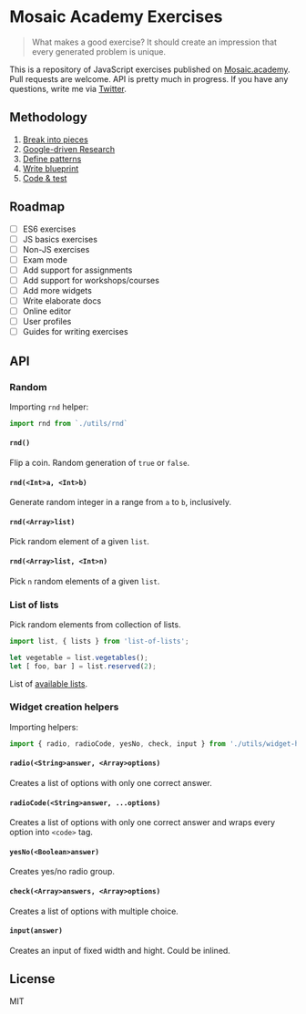 # Mosaic Academy Exercises

> What makes a good exercise? It should create an impression that every generated problem is unique.

This is a repository of JavaScript exercises published on [Mosaic.academy](http://mosaic.academy). Pull requests are welcome. API is pretty much in progress. If you have any questions, write me via [Twitter](https://twitter.com/surganov).

## Methodology
1. [Break into pieces](https://github.com/mosaic-academy/exercises/tree/master/es6)
2. [Google-driven Research](https://github.com/mosaic-academy/exercises/blob/master/es6/README.md)
3. [Define patterns](https://github.com/mosaic-academy/exercises/blob/master/es6/arrow-functions.md)
4. [Write blueprint](https://github.com/mosaic-academy/exercises/blob/master/es6/template-strings.md#blueprint)
5. [Code & test](https://github.com/mosaic-academy/exercises/blob/master/object-literal-es6.js)

## Roadmap
- [ ] ES6 exercises
- [ ] JS basics exercises
- [ ] Non-JS exercises
- [ ] Exam mode
- [ ] Add support for assignments
- [ ] Add support for workshops/courses
- [ ] Add more widgets
- [ ] Write elaborate docs
- [ ] Online editor
- [ ] User profiles
- [ ] Guides for writing exercises

## API

### Random
Importing `rnd` helper:
```js
import rnd from `./utils/rnd`
```

#### `rnd()`
Flip a coin. Random generation of `true` or `false`.

#### `rnd(<Int>a, <Int>b)`
Generate random integer in a range from `a` to `b`, inclusively.

#### `rnd(<Array>list)`
Pick random element of a given `list`.

#### `rnd(<Array>list, <Int>n)`
Pick `n` random elements of a given `list`.


### List of lists
Pick random elements from collection of lists.
```js
import list, { lists } from 'list-of-lists';

let vegetable = list.vegetables();
let [ foo, bar ] = list.reserved(2);
```

List of [available lists](https://github.com/mosaic-academy/list).


### Widget creation helpers
Importing helpers:
```js
import { radio, radioCode, yesNo, check, input } from './utils/widget-helpers'
```

#### `radio(<String>answer, <Array>options)`
Creates a list of options with only one correct answer.

#### `radioCode(<String>answer, ...options)`
Creates a list of options with only one correct answer and wraps every option into `<code>` tag.

#### `yesNo(<Boolean>answer)`
Creates yes/no radio group.

#### `check(<Array>answers, <Array>options)`
Creates a list of options with multiple choice.

#### `input(answer)`
Creates an input of fixed width and hight. Could be inlined.

## License
MIT
